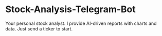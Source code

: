# Stock-Analysis-Telegram-Bot
Your personal stock analyst. I provide AI-driven reports with charts and data. Just send a ticker to start.
